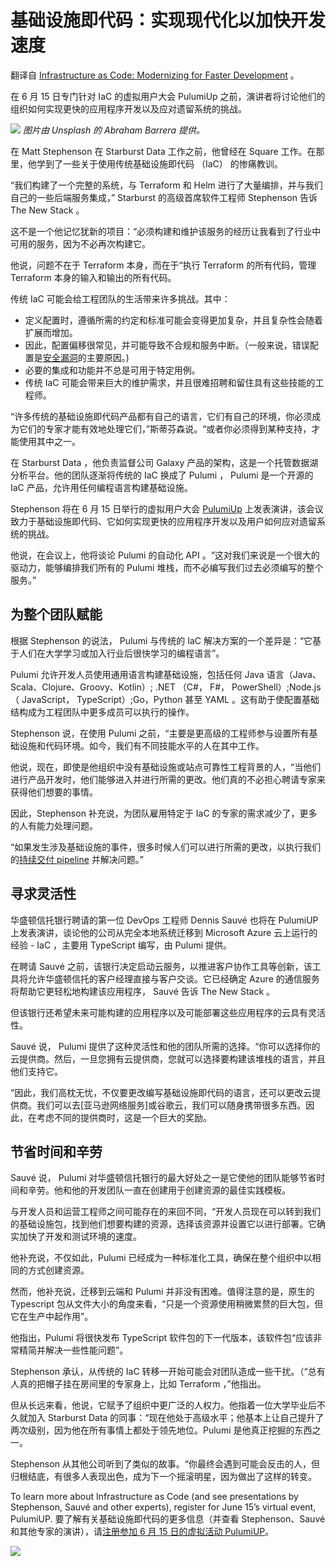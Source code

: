 # 基础设施即代码：实现现代化以加快开发速度

翻译自 [Infrastructure as Code: Modernizing for Faster Development](https://thenewstack.io/infrastructure-as-code-modernizing-for-faster-development/) 。

在 6 月 15 日专门针对 IaC 的虚拟用户大会 PulumiUp 之前，演讲者将讨论他们的组织如何实现更快的应用程序开发以及应对遗留系统的挑战。

![](https://cdn.thenewstack.io/media/2023/06/c9d1dc52-infrastructure-highways-2-1024x576.jpg)
*图片由 Unsplash 的 Abraham Barrera 提供。*

在 Matt Stephenson 在 Starburst Data 工作之前，他曾经在 Square 工作。在那里，他学到了一些关于使用传统基础设施即代码 （IaC） 的惨痛教训。

“我们构建了一个完整的系统，与 Terraform 和 Helm 进行了大量编排，并与我们自己的一些后端服务集成，” Starburst 的高级首席软件工程师 Stephenson 告诉 The New Stack 。

这不是一个他记忆犹新的项目：“必须构建和维护该服务的经历让我看到了行业中可用的服务，因为不必再次构建它。

他说，问题不在于 Terraform 本身，而在于“执行 Terraform 的所有代码，管理 Terraform 本身的输入和输出的所有代码。

传统 IaC 可能会给工程团队的生活带来许多挑战。其中：

* 定义配置时，遵循所需的约定和标准可能会变得更加复杂，并且复杂性会随着扩展而增加。
* 因此，配置偏移很常见，并可能导致不合规和服务中断。（一般来说，错误配置是[安全漏洞](https://thenewstack.io/bridgecrew-all-these-misconfigured-terraform-modules-are-a-security-issue/)的主要原因。)
* 必要的集成和功能并不总是可用于特定用例。
* 传统 IaC 可能会带来巨大的维护需求，并且很难招聘和留住具有这些技能的工程师。

“许多传统的基础设施即代码产品都有自己的语言，它们有自己的环境，你必须成为它们的专家才能有效地处理它们，”斯蒂芬森说。“或者你必须得到某种支持，才能使用其中之一。

在 Starburst Data ，他负责监督公司 Galaxy 产品的架构，这是一个托管数据湖分析平台。他的团队逐渐将传统的 IaC 换成了 Pulumi ， Pulumi 是一个开源的 IaC 产品，允许用任何编程语言构建基础设施。

Stephenson 将在 6 月 15 日举行的虚拟用户大会 [PulumiUp](https://www.pulumi.com/pulumi-up/) 上发表演讲，该会议致力于基础设施即代码、它如何实现更快的应用程序开发以及用户如何应对遗留系统的挑战。

他说，在会议上，他将谈论 Pulumi 的自动化 API 。“这对我们来说是一个很大的驱动力，能够编排我们所有的 Pulumi 堆栈，而不必编写我们过去必须编写的整个服务。”

## 为整个团队赋能

根据 Stephenson 的说法， Pulumi 与传统的 IaC 解决方案的一个差异是：“它基于人们在大学学习或加入行业后很快学习的编程语言”。

Pulumi 允许开发人员使用通用语言构建基础设施，包括任何 Java 语言（Java、Scala、Clojure、Groovy、Kotlin）; .NET （C#， F#， PowerShell）;Node.js （ JavaScript， TypeScript）;Go，Python 甚至 YAML 。这有助于使配置基础结构成为工程团队中更多成员可以执行的操作。

Stephenson 说，在使用 Pulumi 之前，“主要是更高级的工程师参与设置所有基础设施和代码环境。如今，我们有不同技能水平的人在其中工作。

他说，现在，即使是他组织中没有基础设施或站点可靠性工程背景的人，“当他们进行产品开发时，他们能够进入并进行所需的更改。他们真的不必担心聘请专家来获得他们想要的事情。

因此，Stephenson 补充说，为团队雇用特定于 IaC 的专家的需求减少了，更多的人有能力处理问题。

“如果发生涉及基础设施的事件，很多时候人们可以进行所需的更改，以执行我们的[持续交付 pipeline](https://thenewstack.io/ci-cd/) 并解决问题。”

## 寻求灵活性

华盛顿信托银行聘请的第一位 DevOps 工程师 Dennis Sauvé 也将在 PulumiUP 上发表演讲，谈论他的公司从完全本地系统迁移到 Microsoft Azure 云上运行的经验 - IaC ，主要用 TypeScript 编写，由 Pulumi 提供。

在聘请 Sauvé 之前，该银行决定启动云服务，以推进客户协作工具等创新，该工具将允许华盛顿信托的客户经理直接与客户交谈。它已经确定 Azure 的通信服务将帮助它更轻松地构建该应用程序， Sauvé 告诉 The New Stack 。

但该银行还希望未来可能构建的应用程序以及可能部署这些应用程序的云具有灵活性。

Sauvé 说， Pulumi 提供了这种灵活性和他的团队所需的选择。“你可以选择你的云提供商。然后，一旦您拥有云提供商，您就可以选择要构建该堆栈的语言，并且他们支持它。

“因此，我们高枕无忧，不仅要更改编写基础设施即代码的语言，还可以更改云提供商。我们可以去[亚马逊网络服务]或谷歌云，我们可以随身携带很多东西。因此，在考虑不同的提供商时，这是一个巨大的奖励。

## 节省时间和辛劳

Sauvé 说， Pulumi 对华盛顿信托银行的最大好处之一是它使他的团队能够节省时间和辛劳。他和他的开发团队一直在创建用于创建资源的最佳实践模板。

与开发人员和运营工程师之间可能存在的来回不同，“开发人员现在可以转到我们的基础设施包，找到他们想要构建的资源，选择该资源并设置它以进行部署。它确实加快了开发和测试环境的速度。

他补充说，不仅如此，Pulumi 已经成为一种标准化工具，确保在整个组织中以相同的方式创建资源。

然而，他补充说，迁移到云端和 Pulumi 并非没有困难。值得注意的是，原生的 Typescript 包从文件大小的角度来看，“只是一个资源使用稍微累赘的巨大包，但它在生产中起作用”。

他指出，Pulumi 将很快发布 TypeScript 软件包的下一代版本，该软件包“应该非常精简并解决一些性能问题”。

Stephenson 承认，从传统的 IaC 转移一开始可能会对团队造成一些干扰。（“总有人真的把帽子挂在房间里的专家身上，比如 Terraform ，”他指出。

但从长远来看，他说，它赋予了组织中更广泛的人权力。他指着一位大学毕业后不久就加入 Starburst Data 的同事：“现在他处于高级水平；他基本上让自己提升了两次级别，因为他在所有事情上都处于领先地位。Pulumi 是他真正挖掘的东西之一。

Stephenson 从其他公司听到了类似的故事。“你最终会遇到可能会反击的人，但归根结底，有很多人表现出色，成为下一个摇滚明星，因为做出了这样的转变。

To learn more about Infrastructure as Code (and see presentations by Stephenson, Sauvé and other experts), register for June 15’s virtual event, PulumiUP.
要了解有关基础设施即代码的更多信息（并查看 Stephenson、Sauvé 和其他专家的演讲），请[注册参加 6 月 15 日的虚拟活动 PulumiUP](https://www.pulumi.com/pulumi-up/)。

![](https://cdn.thenewstack.io/media/2023/06/7f0f48a8-pulumiup-copy.png)
